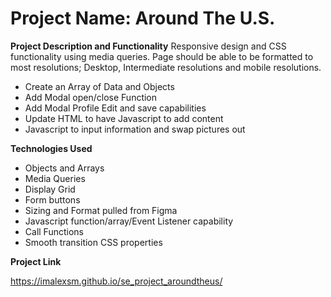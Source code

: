 # Project Name: Around The U.S.


**Project Description and Functionality**
Responsive design and CSS functionality using media queries.  Page should be able to be formatted to most resolutions; Desktop, Intermediate resolutions and mobile resolutions.

* Create an Array of Data and Objects
* Add Modal open/close Function
* Add Modal Profile Edit and save capabilities
* Update HTML to have Javascript to add content
* Javascript to input information and swap pictures out

**Technologies Used**
* Objects and Arrays
* Media Queries
* Display Grid
* Form buttons
* Sizing and Format pulled from Figma
* Javascript function/array/Event Listener capability
* Call Functions
* Smooth transition CSS properties

**Project Link**

https://imalexsm.github.io/se_project_aroundtheus/

